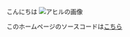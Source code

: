 こんにちは
![アヒルの画像](C:\Users\ebi04\SamplePages\Duck.jpg)

このホームページのソースコードは[こちら](https://yoncan7.github.io/SamplePages/)